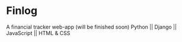 # Finlog
A financial tracker web-app (will be finished soon)
Python || Django || JavaScript || HTML & CSS
